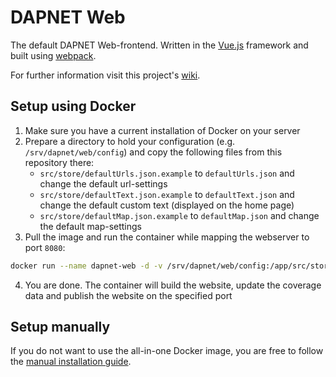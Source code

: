 # DAPNET Web
The default DAPNET Web-frontend.
Written in the [Vue.js](https://github.com/vuejs/vue) framework and built using [webpack](https://github.com/webpack/webpack).

For further information visit this project's [wiki](https://github.com/DecentralizedAmateurPagingNetwork/Web/wiki).

## Setup using Docker
1. Make sure you have a current installation of Docker on your server
2. Prepare a directory to hold your configuration (e.g. `/srv/dapnet/web/config`) and copy the following files from this repository there:
    * `src/store/defaultUrls.json.example` to `defaultUrls.json` and change the default url-settings
    * `src/store/defaultText.json.example` to `defaultText.json` and change the default custom text (displayed on the home page)
    * `src/store/defaultMap.json.example` to `defaultMap.json` and change the default map-settings
3. Pull the image and run the container while mapping the webserver to port `8080`:
```bash
docker run --name dapnet-web -d -v /srv/dapnet/web/config:/app/src/store:ro -p 8080:80 dapnet/web
```
4. You are done. The container will build the website, update the coverage data and publish the website on the specified port

## Setup manually
If you do not want to use the all-in-one Docker image, you are free to follow the [manual installation guide](https://github.com/DecentralizedAmateurPagingNetwork/Web/wiki/Manual-Installation).
